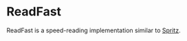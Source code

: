 # ReadFast

ReadFast is a speed-reading implementation similar to [Spritz][1].

[1]: http://www.philly.com/philly/blogs/trending/Spritz-speed-read-Read-a-novel-in-90-minutes-with-life-changing-speed-reading-app.html